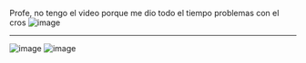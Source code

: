 Profe, no tengo el video porque me dio todo el tiempo problemas con el cros
![image](https://github.com/user-attachments/assets/b830a0a5-e47e-4698-b4df-ad366d809a1c)

---------------------------------------
![image](https://github.com/user-attachments/assets/cb1d369c-36c3-4214-bcae-2886dcdc6d33)
![image](https://github.com/user-attachments/assets/aba8eceb-e8ff-4b01-b0aa-322f87c8d83c)


